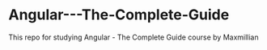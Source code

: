 # Angular---The-Complete-Guide
This repo for studying Angular - The Complete Guide course by Maxmillian

